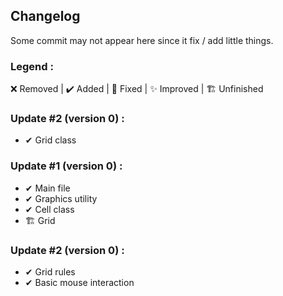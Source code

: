 ## Changelog
Some commit may not appear here since it fix / add little things.

### Legend :
❌ Removed | ✔️ Added | 💫 Fixed | ✨ Improved | 🏗️ Unfinished

### Update #2 (version 0) :
- ✔ Grid class

### Update #1 (version 0) :
- ✔ Main file
- ✔ Graphics utility
- ✔ Cell class
- 🏗️ Grid

### Update #2 (version 0) :
- ✔ Grid rules
- ✔ Basic mouse interaction